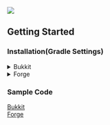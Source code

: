 [![](https://jitpack.io/v/TeamKun/CommandLib.svg)](https://jitpack.io/#TeamKun/CommandLib)

## Getting Started

### Installation(Gradle Settings)

<details>
<summary>Bukkit</summary>

```groovy
plugins {
    id "com.github.johnrengelman.shadow" version "6.1.0"
}

repositories {
    maven { url 'https://jitpack.io' }
}

dependencies {
    implementation "com.github.TeamKun.CommandLib:bukkit:0.3.0"
}

shadowJar {
    archiveFileName = "${rootProject.name}-${project.version}.jar"
    relocate "net.kunmc.lab.commandlib", "${project.group}.${project.name.toLowerCase()}.commandlib"
}
tasks.build.dependsOn tasks.shadowJar
```

</details>

<details>
<summary>Forge</summary>

```groovy
plugins {
    id "com.github.johnrengelman.shadow" version "6.1.0"
}

repositories {
    maven { url 'https://jitpack.io' }
}

dependencies {
    implementation "com.github.TeamKun.CommandLib:forge:0.3.1"
}

shadowJar {
    archiveFileName = "${rootProject.name}-${project.version}.jar"
    dependencies {
        include(dependency("com.github.TeamKun.CommandLib:forge:.*"))
    }
    relocate "net.kunmc.lab.commandlib", "${project.group}.${project.name.toLowerCase()}.commandlib"
    finalizedBy("reobfShadowJar")
}

reobf {
    shadowJar {
    }
}
```

</details>

### Sample Code

[Bukkit](/sample/bukkit/src/main/java/net/kunmc/lab/sampleplugin)  
[Forge](/sample/forge/src/main/java/net/kunmc/lab/samplemod)
